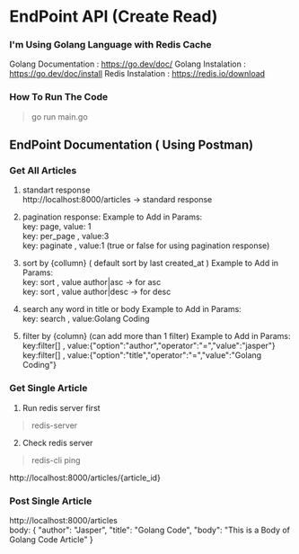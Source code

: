 # EndPoint API (Create Read)
### I'm Using Golang Language with Redis Cache

Golang Documentation : https://go.dev/doc/
Golang Instalation : https://go.dev/doc/install
Redis Instalation : https://redis.io/download
<br/>

### How To Run The Code
> go run main.go

## EndPoint Documentation ( Using Postman)
### Get All Articles
1. standart response <br/>
http://localhost:8000/articles -> standard response

2. pagination response:
Example to Add in Params: <br/>
key: page, value: 1 <br/>
key: per_page , value:3 <br/>
key: paginate , value:1 (true or false for using pagination response) <br/>

3. sort by {collumn} ( default sort by last created_at )
Example to Add in Params: <br/>
key: sort , value author|asc -> for asc <br/>
key: sort , value author|desc -> for desc <br/>

4. search any word in title or body
Example to Add in Params: <br/>
key: search , value:Golang Coding <br/>

5. filter by {column} (can add more than 1 filter)
Example to Add in Params: <br/>
key:filter[] , value:{"option":"author","operator":"=","value":"jasper"} <br/>
key:filter[] , value:{"option":"title","operator":"=","value":"Golang Coding"} <br/>

### Get Single Article
1. Run redis server first 
> redis-server
2. Check redis server
> redis-cli ping

http://localhost:8000/articles/{article_id} <br/>

### Post Single Article
http://localhost:8000/articles <br/>
body:
{
    "author": "Jasper",
    "title": "Golang Code",
    "body": "This is a Body of Golang Code Article"
}



